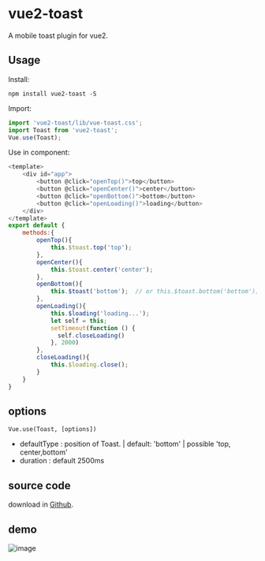 # vue2-toast
A mobile toast plugin for vue2.

## Usage
Install:

```
npm install vue2-toast -S
```
Import:

```javascript
import 'vue2-toast/lib/vue-toast.css';
import Toast from 'vue2-toast';
Vue.use(Toast);
```

Use in component:

```javascript
<template>
    <div id="app">
        <button @click="openTop()">top</button>
        <button @click="openCenter()">center</button>
        <button @click="openBottom()">bottom</button>
		<button @click="openLoading()">loading</button>
    </div>
</template>
export default {
    methods:{
        openTop(){
            this.$toast.top('top');
        },
        openCenter(){
            this.$toast.center('center');
        },
        openBottom(){
            this.$toast('bottom');  // or this.$toast.bottom('bottom'); 
        },
        openLoading(){
            this.$loading('loading...');
			let self = this;
	        setTimeout(function () {
	          self.closeLoading()
	        }, 2000)
        },
        closeLoading(){
            this.$loading.close();
        }
    }
}
```

## options

    Vue.use(Toast, [options])

- defaultType : position of Toast. | default: 'bottom' | possible 'top, center,bottom'
- duration : default 2500ms

## source code
download in [Github](https://github.com/lin-xin/vue-toast).

## demo
![image](https://raw.githubusercontent.com/lin-xin/vue-toast/master/screenshots/1.gif)
